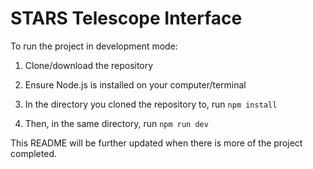 # STARS Telescope Interface

To run the project in development mode:

1. Clone/download the repository

2. Ensure Node.js is installed on your computer/terminal

3. In the directory you cloned the repository to, run `npm install`

4. Then, in the same directory, run `npm run dev`

This README will be further updated when there is more of the project completed.
